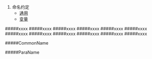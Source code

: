 1. 命名约定
    * [通用](#wiki-CommonName)
    * [变量](#wiki-ParaName)




#####xxxx
#####xxxx
#####xxxx
#####xxxx
#####xxxx
#####xxxx
#####xxxx
#####xxxx
#####xxxx
#####xxxx
#####xxxx
#####xxxx



#####CommonName






#####ParaName
